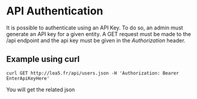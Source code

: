 # API Authentication

It is possible to authenticate using an API Key. To do so, an admin must generate an API key for a given entity.
A GET request must be made to the /api endpoint and the api key must be given in the *Authorization* header.

## Example using curl

```
curl GET http://lea5.fr/api/users.json -H 'Authorization: Bearer EnterApiKeyHere'
```

You will get the related json